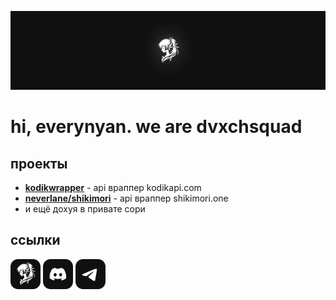 ![our banner](https://raw.githubusercontent.com/thedvxchsquad/.github/main/profile/banner.svg)

# hi, everynyan. we are dvxchsquad

## проекты

* [**kodikwrapper**](https://github.com/thedvxchsquad/kodikwrapper) - api враппер kodikapi.com
* [**neverlane/shikimori**](https://github.com/neverlane/shikimori) - api враппер shikimori.one
* и ещё дохуя в привате сори

## ссылки

<a href="https://dvxchsquad.dev" target="_blank"><img src="https://raw.githubusercontent.com/thedvxchsquad/.github/main/profile/fav.svg" alt="dvxchsquad website" width="48" height="48" /></a>
<a href="https://dvxchsquad.dev/discord" target="_blank"><img src="https://raw.githubusercontent.com/thedvxchsquad/.github/main/profile/discord.svg" alt="dvxchsquad discord" width="48" height="48" /></a>
<a href="https://dvxchsquad.dev/tg" target="_blank"><img src="https://raw.githubusercontent.com/thedvxchsquad/.github/main/profile/telegram.svg" alt="dvxchsquad telegram" width="48" height="48" /></a>
